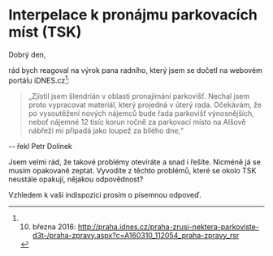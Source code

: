 
# Interpelace k pronájmu parkovacích míst (TSK)

Dobrý den,

rád bych reagoval na výrok pana radního, který jsem se dočetl na webovém portálu iDNES.cz[^1]:

> „Zjistil jsem šlendrián v oblasti pronajímání parkovišť. Nechal jsem proto vypracovat materiál,
který projedná v úterý rada. Očekávám, že po vysoutěžení nových nájemců bude řada parkovišť výnosnějších,
neboť nájemné 12 tisíc korun ročně za parkovací místo na Alšově nábřeží mi připadá jako loupež za bílého dne,“

-- řekl Petr Dolínek

Jsem velmi rád, že takové problémy otevíráte a snad i řešíte. Nicméně já se musím opakovaně zeptat.
Vyvodíte z těchto problémů, které se okolo TSK neustále opakují, nějakou odpovědnost?

Vzhledem k vaši indispozici prosím o písemnou odpoveď.

[^1]: 10. března 2016: http://praha.idnes.cz/praha-zrusi-nektera-parkoviste-d3t-/praha-zpravy.aspx?c=A160310_112054_praha-zpravy_rsr
